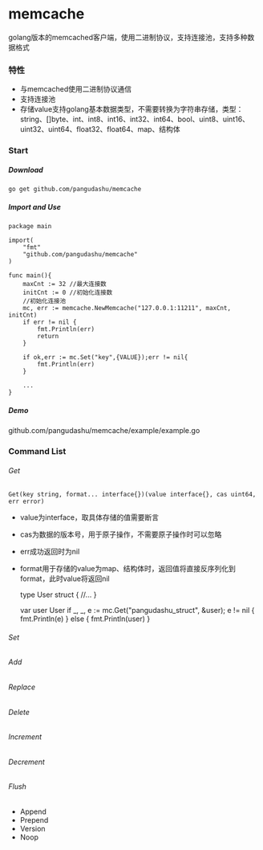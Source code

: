 # memcache
golang版本的memcached客户端，使用二进制协议，支持连接池，支持多种数据格式

### 特性
* 与memcached使用二进制协议通信
* 支持连接池
* 存储value支持golang基本数据类型，不需要转换为字符串存储，类型：string、[]byte、int、int8、int16、int32、int64、bool、uint8、uint16、uint32、uint64、float32、float64、map、结构体

### Start
##### Download

    go get github.com/pangudashu/memcache

##### Import and Use

    package main

    import(
        "fmt"
        "github.com/pangudashu/memcache"
    )

    func main(){
        maxCnt := 32 //最大连接数
        initCnt := 0 //初始化连接数
        //初始化连接池
        mc, err := memcache.NewMemcache("127.0.0.1:11211", maxCnt, initCnt)
        if err != nil {
            fmt.Println(err)
            return
        }

        if ok,err := mc.Set("key",{VALUE});err != nil{
            fmt.Println(err)
        }

        ...
    }

##### Demo
github.com/pangudashu/memcache/example/example.go

### Command List
###### Get

    Get(key string, format... interface{})(value interface{}, cas uint64, err error)
    
* value为interface，取具体存储的值需要断言
* cas为数据的版本号，用于原子操作，不需要原子操作时可以忽略
* err成功返回时为nil
* format用于存储的value为map、结构体时，返回值将直接反序列化到format，此时value将返回nil
    
    type User struct {
        //...
    }

    var user User
    if _, _, e := mc.Get("pangudashu_struct", &user); e != nil {
        fmt.Println(e)
    } else {
        fmt.Println(user)
    }


###### Set
###### Add
###### Replace
###### Delete
###### Increment
###### Decrement
###### Flush
* Append
* Prepend
* Version
* Noop



